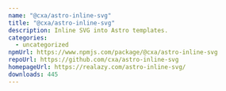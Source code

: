 ```yaml
---
name: "@cxa/astro-inline-svg"
title: "@cxa/astro-inline-svg"
description: Inline SVG into Astro templates.
categories:
  - uncategorized
npmUrl: https://www.npmjs.com/package/@cxa/astro-inline-svg
repoUrl: https://github.com/cxa/astro-inline-svg
homepageUrl: https://realazy.com/astro-inline-svg/
downloads: 445
---
```

